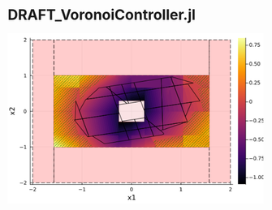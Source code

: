 # DRAFT_VoronoiController.jl

![GUI](https://github.com/guberger/DRAFT_VoronoiController.jl/blob/main/illustration.png)